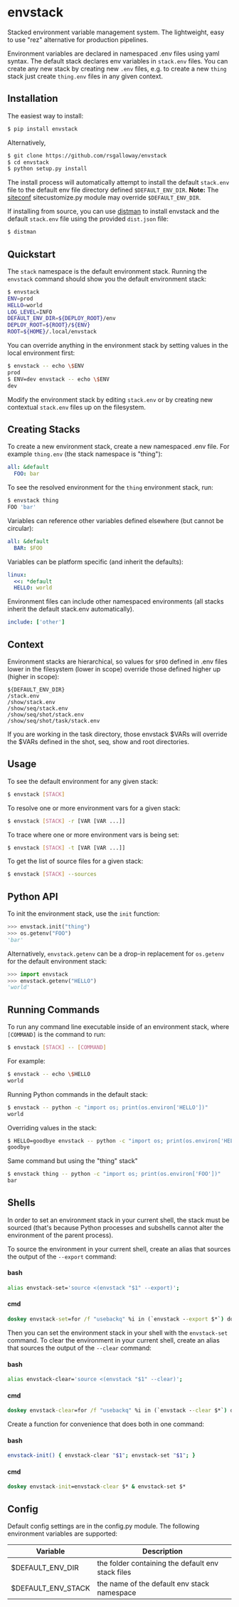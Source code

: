envstack
========

Stacked environment variable management system. The lightweight, easy to use
"rez" alternative for production pipelines.

Environment variables are declared in namespaced .env files using yaml syntax.
The default stack declares env variables in `stack.env` files. You can create
any new stack by creating new `.env` files, e.g. to create a new `thing` stack
just create `thing.env` files in any given context.

## Installation

The easiest way to install:

```bash
$ pip install envstack
```

Alternatively,

```bash
$ git clone https://github.com/rsgalloway/envstack
$ cd envstack
$ python setup.py install
```

The install process will automatically attempt to install the default
`stack.env` file to the default env file directory defined `$DEFAULT_ENV_DIR`.
**Note:** The [siteconf](https://github.com/rsgalloway/siteconf)
sitecustomize.py module may override `$DEFAULT_ENV_DIR`.

If installing from source, you can use
[distman](https://github.com/rsgalloway/distman) to
install envstack and the default `stack.env` file using the provided
`dist.json` file:

```bash
$ distman
```

## Quickstart

The `stack` namespace is the default environment stack. Running the `envstack`
command should show you the default environment stack:

```bash
$ envstack
ENV=prod
HELLO=world
LOG_LEVEL=INFO
DEFAULT_ENV_DIR=${DEPLOY_ROOT}/env
DEPLOY_ROOT=${ROOT}/${ENV}
ROOT=${HOME}/.local/envstack
```

You can override anything in the environment stack by setting values in the
local environment first:

```bash
$ envstack -- echo \$ENV
prod
$ ENV=dev envstack -- echo \$ENV
dev
```

Modify the environment stack by editing `stack.env` or by creating new
contextual `stack.env` files up on the filesystem.

## Creating Stacks

To create a new environment stack, create a new namespaced .env file.
For example `thing.env` (the stack namespace is "thing"):

```yaml
all: &default
  FOO: bar
```

To see the resolved environment for the `thing` environment stack, run:

```bash
$ envstack thing
FOO 'bar'
```

Variables can reference other variables defined elsewhere (but cannot be
circular):

```yaml
all: &default
  BAR: $FOO
```

Variables can be platform specific (and inherit the defaults):

```yaml
linux:
  <<: *default
  HELLO: world
```

Environment files can include other namespaced environments (all stacks inherit
the default stack.env automatically).

```yaml
include: ['other']
```

## Context

Environment stacks are hierarchical, so values for `$FOO` defined in .env files
lower in the filesystem (lower in scope) override those defined higher up
(higher in scope):

```
${DEFAULT_ENV_DIR}
/stack.env
/show/stack.env
/show/seq/stack.env
/show/seq/shot/stack.env
/show/seq/shot/task/stack.env
```

If you are working in the task directory, those envstack $VARs will override the
$VARs defined in the shot, seq, show and root directories.

## Usage

To see the default environment for any given stack:

```bash
$ envstack [STACK]
```

To resolve one or more environment vars for a given stack:

```bash
$ envstack [STACK] -r [VAR [VAR ...]]
```

To trace where one or more environment vars is being set:

```bash
$ envstack [STACK] -t [VAR [VAR ...]]
```

To get the list of source files for a given stack:

```bash
$ envstack [STACK] --sources
```

## Python API

To init the environment stack, use the `init` function:

```python
>>> envstack.init("thing")
>>> os.getenv("FOO")
'bar'
```

Alternatively, `envstack.getenv` can be a drop-in replacement for `os.getenv`
for the default environment stack:

```python
>>> import envstack
>>> envstack.getenv("HELLO")
'world'
```

## Running Commands

To run any command line executable inside of an environment stack, where
`[COMMAND]` is the command to run:

```bash
$ envstack [STACK] -- [COMMAND]
```

For example:

```bash 
$ envstack -- echo \$HELLO
world
```

Running Python commands in the default stack:

```bash
$ envstack -- python -c "import os; print(os.environ['HELLO'])"
world
```

Overriding values in the stack:

```bash
$ HELLO=goodbye envstack -- python -c "import os; print(os.environ['HELLO'])"
goodbye
```

Same command but using the "thing" stack"

```bash
$ envstack thing -- python -c "import os; print(os.environ['FOO'])"
bar
```

## Shells

In order to set an environment stack in your current shell, the stack must be
sourced (that's because Python processes and subshells cannot alter the
environment of the parent process).

To source the environment in your current shell, create an alias that sources
the output of the `--export` command:

#### bash
```bash
alias envstack-set='source <(envstack "$1" --export)';
```

#### cmd
```cmd
doskey envstack-set=for /f "usebackq" %i in (`envstack --export $*`) do %%i
```

Then you can set the environment stack in your shell with the `envstack-set`
command. To clear the environment in your current shell, create an alias that
sources the output of the `--clear` command:

#### bash
```bash
alias envstack-clear='source <(envstack "$1" --clear)';
```

#### cmd
```cmd
doskey envstack-clear=for /f "usebackq" %i in (`envstack --clear $*`) do %%i
```

Create a function for convenience that does both in one command:

#### bash
```bash
envstack-init() { envstack-clear "$1"; envstack-set "$1"; }
```

#### cmd
```cmd
doskey envstack-init=envstack-clear $* & envstack-set $*
```

## Config

Default config settings are in the config.py module. The following environment
variables are supported:

| Variable            | Description |
|---------------------|-------------|
| $DEFAULT_ENV_DIR    | the folder containing the default env stack files |
| $DEFAULT_ENV_STACK  | the name of the default env stack namespace |

